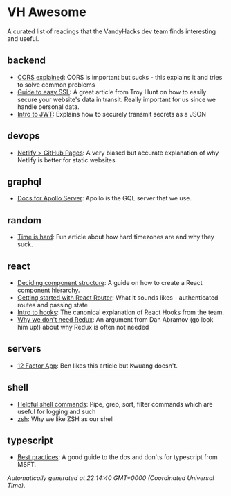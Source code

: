 # VH Awesome

A curated list of readings that the VandyHacks dev team finds interesting and useful.

## backend

- [CORS explained](https://medium.com/@baphemot/understanding-cors-18ad6b478e2b): CORS is important
  but sucks - this explains it and tries to solve common problems
- [Guide to easy SSL](https://www.troyhunt.com/the-6-step-happy-path-to-https/): A great article
  from Troy Hunt on how to easily secure your website's data in transit. Really important for us
  since we handle personal data.
- [Intro to JWT](https://jwt.io/introduction/): Explains how to securely transmit secrets as a JSON

## devops

- [Netlify > GitHub Pages](https://www.netlify.com/github-pages-vs-netlify/): A very biased but
  accurate explanation of why Netlify is better for static websites

## graphql

- [Docs for Apollo Server](https://www.apollographql.com/docs/): Apollo is the GQL server that we
  use.

## random

- [Time is hard](https://zachholman.com/talk/utc-is-enough-for-everyone-right): Fun article about
  how hard timezones are and why they suck.

## react

- [Deciding component structure](https://reactjs.org/docs/thinking-in-react.html): A guide on how to
  create a React component hierarchy.
- [Getting started with React Router](https://reacttraining.com/react-router/web/guides/quick-start):
  What it sounds likes - authenticated routes and passing state
- [Intro to hooks](https://reactjs.org/docs/hooks-intro.html): The canonical explanation of React
  Hooks from the team.
- [Why we don't need Redux](https://medium.com/@dan_abramov/you-might-not-need-redux-be46360cf367):
  An argument from Dan Abramov (go look him up!) about why Redux is often not needed

## servers

- [12 Factor App](https://12factor.net/): Ben likes this article but Kwuang doesn't.

## shell

- [Helpful shell commands](https://www.guru99.com/linux-pipe-grep.html): Pipe, grep, sort, filter
  commands which are useful for logging and such
- [zsh](http://fendrich.se/blog/2012/09/28/no/): Why we like ZSH as our shell

## typescript

- [Best practices](https://www.typescriptlang.org/docs/handbook/declaration-files/do-s-and-don-ts.html):
  A good guide to the dos and don'ts for typescript from MSFT.

_Automatically generated at 22:14:40 GMT+0000 (Coordinated Universal Time)._
